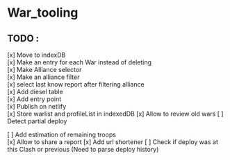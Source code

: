 # War_tooling

## TODO : 
[x] Move to indexDB  
[x] Make an entry for each War instead of deleting  
[x] Make Alliance selector  
[x] Make an alliance filter  
[x] select last know report after filtering alliance  
[x] Add diesel table  
[x] Add entry point  
[x] Publish on netlify  
[x] Store warlist and profileList in indexedDB
[x] Allow to review old wars
[ ] Detect partial deploy

[ ] Add estimation of remaining troops  
[x] Allow to share a report
[x] Add url shortener
[ ] Check if deploy was at this Clash or previous (Need to parse deploy history)

